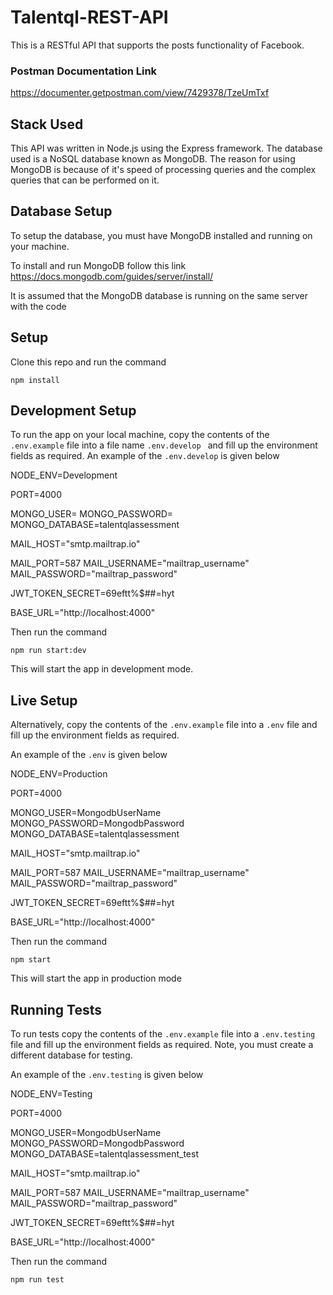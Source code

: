 # Talentql-REST-API
This is a RESTful API that supports the posts functionality of Facebook.

### Postman Documentation Link
https://documenter.getpostman.com/view/7429378/TzeUmTxf


## Stack Used
This API was written in Node.js using the Express framework. The database used is a NoSQL database known as MongoDB. The reason for using MongoDB is because of it's speed of processing queries and the complex queries that can be performed on it. 



## Database Setup
To setup the database, you must have MongoDB installed and running on your machine.

To install and run MongoDB follow this link 
https://docs.mongodb.com/guides/server/install/

It is assumed that the MongoDB database is running on the same server with the code



## Setup
Clone this repo and run the command

`npm install`



## Development Setup
To run the app on your local machine, copy the contents of the ``.env.example`` file into a file name ``.env.develop `` and fill up the environment fields as required. 
An example of the ``.env.develop`` is given below 

NODE_ENV=Development

PORT=4000

MONGO_USER=
MONGO_PASSWORD=
MONGO_DATABASE=talentqlassessment

MAIL_HOST="smtp.mailtrap.io" 

MAIL_PORT=587
MAIL_USERNAME="mailtrap_username"
MAIL_PASSWORD="mailtrap_password"

JWT_TOKEN_SECRET=69eftt%$##=hyt

BASE_URL="http://localhost:4000"


Then run the command

`npm run start:dev`

This will start the app in development mode.


## Live Setup
Alternatively, copy the contents of the ``.env.example`` file into a ``.env`` file and fill up the environment fields as required. 

An example of the ``.env`` is given below 

NODE_ENV=Production

PORT=4000

MONGO_USER=MongodbUserName
MONGO_PASSWORD=MongodbPassword
MONGO_DATABASE=talentqlassessment

MAIL_HOST="smtp.mailtrap.io" 

MAIL_PORT=587
MAIL_USERNAME="mailtrap_username"
MAIL_PASSWORD="mailtrap_password"

JWT_TOKEN_SECRET=69eftt%$##=hyt

BASE_URL="http://localhost:4000"

Then run the command

``npm start``

This will start the app in production mode

## Running Tests 
To run tests copy the contents of the ``.env.example`` file into a ``.env.testing`` file and fill up the environment fields as required. Note, you must create a different database for testing. 

An example of the ``.env.testing`` is given below 

NODE_ENV=Testing

PORT=4000

MONGO_USER=MongodbUserName
MONGO_PASSWORD=MongodbPassword
MONGO_DATABASE=talentqlassessment_test

MAIL_HOST="smtp.mailtrap.io" 

MAIL_PORT=587
MAIL_USERNAME="mailtrap_username"
MAIL_PASSWORD="mailtrap_password"

JWT_TOKEN_SECRET=69eftt%$##=hyt

BASE_URL="http://localhost:4000"


Then run the command

``npm run test``

